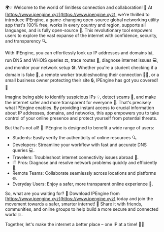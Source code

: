 🌍💡 Welcome to the world of limitless connection and collaboration! 📱 At [https://www.ipengine.xyz](https://www.ipengine.xyz), we're thrilled to introduce IPEngine, a game-changing open-source global networking utility app that's 100% free, works in every country and region, supports all languages, and is fully open-source 💯. This revolutionary tool empowers users to explore the vast expanse of the internet with confidence, security, and transparency 🔍.

With IPEngine, you can effortlessly look up IP addresses and domains 📊, run DNS and WHOIS queries ⚖️, trace routes 📍, diagnose internet issues 💻, and monitor your network setup 🛠️. Whether you're a student checking if a domain is fake 👀, a remote worker troubleshooting their connection 🏃‍♂️, or a small business owner protecting their site 🔒, IPEngine has got you covered! 🌟

Imagine being able to identify suspicious IPs 💡, detect scams 🚫, and make the internet safer and more transparent for everyone 🌈. That's precisely what IPEngine enables. By providing instant access to crucial information about IP addresses, domains, and networks, this app empowers you to take control of your online presence and protect yourself from potential threats.

But that's not all! 🎉 IPEngine is designed to benefit a wide range of users:

* Students: Easily verify the authenticity of online resources 🔍.
* Developers: Streamline your workflow with fast and accurate DNS queries 💻.
* Travelers: Troubleshoot internet connectivity issues abroad 🛫️.
* IT Pros: Diagnose and resolve network problems quickly and efficiently 💪.
* Remote Teams: Collaborate seamlessly across locations and platforms 🌐.
* Everyday Users: Enjoy a safer, more transparent online experience 🌟.

So, what are you waiting for? 🤔 Download IPEngine from [https://www.ipengine.xyz](https://www.ipengine.xyz) today and join the movement towards a safer, smarter internet! 🚀 Share it with friends, communities, and online groups to help build a more secure and connected world 💥.

Together, let's make the internet a better place – one IP at a time! 🌈💖